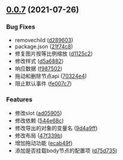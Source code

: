 ## [0.0.7](https://github.com/wxwzl/vue-pictureViewer-pc/compare/0.0.6...0.0.7) (2021-07-26)
### Bug Fixes

* removechild ([d289603](https://github.com/wxwzl/vue-pictureViewer-pc/commit/d2896039d548be556e45bfe0973965540157675e))
* package.json ([21f74c8](https://github.com/wxwzl/vue-pictureViewer-pc/commit/21f74c85afefce61a614fe80e17ff8722e4ff151))
* 修复图片按等比例缩放 ([d1125c2](https://github.com/wxwzl/vue-pictureViewer-pc/commit/d1125c20a234b27503949097f90fb0f186ea12e8))
* 修改样式 ([d5a6882](https://github.com/wxwzl/vue-pictureViewer-pc/commit/d5a6882194f9deda6413a8dc85951c789d47ea96))
* 响应数据 ([f987502](https://github.com/wxwzl/vue-pictureViewer-pc/commit/f9875029ae82bb8e357c52cbab6dfaf445f77db9))
* 拖动和删除节点api ([70324e4](https://github.com/wxwzl/vue-pictureViewer-pc/commit/70324e49abd8c14f7fd25457393d470b5870e482))
* 阻止默认事件 ([fe007c7](https://github.com/wxwzl/vue-pictureViewer-pc/commit/fe007c7090d8bff079b977472c7a0e43b6822190))


### Features

* 修改slot ([ad05905](https://github.com/wxwzl/vue-pictureViewer-pc/commit/ad059051e6b46c7ed9db87d8bf9a90ca79eee68f))
* 修改依赖 ([544e68c](https://github.com/wxwzl/vue-pictureViewer-pc/commit/544e68ca387c8f02d8a43bcd5a3a4d4df8d7cf0f))
* 修改导出的对象的变量名 ([9d4a9ff](https://github.com/wxwzl/vue-pictureViewer-pc/commit/9d4a9ffe392d05e390ec6e14daf8aeb076702263))
* 修改布局 ([47f339b](https://github.com/wxwzl/vue-pictureViewer-pc/commit/47f339ba29684bef261f275b2f321f4368ab759d))
* 增加拖动功能 ([ecab49f](https://github.com/wxwzl/vue-pictureViewer-pc/commit/ecab49f2c55af9debcc60129445c6d3ac8dd5b25))
* 添加是否挂载body节点的配置项 ([d75d735](https://github.com/wxwzl/vue-pictureViewer-pc/commit/d75d7357d2796ba9d5b35739e35a9cd841a6a8eb))



